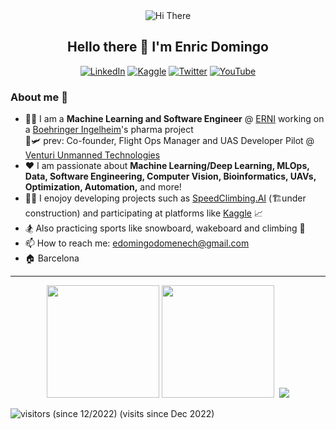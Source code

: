 <div align="center">
<img alt="Hi There" src="./venturi_vtol_enric.gif" />
    
<h2>Hello there 👋 I'm Enric Domingo</h2>

<p> <a href="https://www.linkedin.com/in/e-domingo/" target="_blank"><img alt="LinkedIn" src="https://img.shields.io/badge/linkedin-%230077B5.svg?&style=&logo=linkedin&logoColor=white" /></a>  
<a href="https://www.kaggle.com/edomingo" target="_blank"><img alt="Kaggle" src="https://road-to-kaggle-grandmaster.vercel.app/api/simple/edomingo" /></a>  
<a href="https://www.twitter.com/mad_enrico" target="_blank"><img alt="Twitter" src="https://img.shields.io/twitter/follow/mad_enrico?label=Twitter&style=social" /></a>
<a href="https://www.youtube.com/channel/UCQiLQU7Ur-J4umYPV5WrcjQ" target="_blank"><img alt="YouTube" src="https://img.shields.io/youtube/channel/subscribers/UCQiLQU7Ur-J4umYPV5WrcjQ?label=YouTube&style=social" /></a>
</p> 
</div>


### About me :raising_hand:
- :technologist:  I am a **Machine Learning and Software Engineer** @ [ERNI](https://www.betterask.erni/) working on a [Boehringer Ingelheim](https://www.boehringer-ingelheim.com)'s pharma project    
    :satellite::small_airplane: prev: Co-founder, Flight Ops Manager and UAS Developer Pilot @ [Venturi Unmanned Technologies](https://www.youtube.com/@venturiunmannedtechnologie2518/featured)  
- ❤️ I am passionate about **Machine Learning/Deep Learning, MLOps, Data, Software Engineering, Computer Vision, Bioinformatics, UAVs, Optimization, Automation,** and more!  
- 🤖🧠 I enojoy developing projects such as [SpeedClimbing.AI](https://www.instagram.com/speedclimbing.ai) (🏗️under construction) and participating at platforms like [Kaggle](https://www.kaggle.com/edomingo) 📈  
- 🏂 Also practicing sports like snowboard, wakeboard and climbing 🧗  
- 📫 How to reach me: edomingodomenech@gmail.com  
- 🏠 Barcelona  

<hr>
<div align="center">
  <a href="https://github.com/enricd"></a>
  <img height="180em" src="https://github-readme-stats.vercel.app/api?username=enricd&show_icons=true&theme=github_dark&include_all_commits=true&count_private=true&count_private=true&hide_border=true"/>
  <img height="180em" src="https://github-readme-stats.vercel.app/api/top-langs?username=enricd&layout=compact&langs_count=15&theme=github_dark&hide_border=true" />
  <img href="http://www.github.com/enricd">
  <img src="https://github-readme-streak-stats.herokuapp.com/?user=enricd&&theme=blueberry_duo&hide_border=true" />
</div>

![visitors (since 12/2022)](https://visitor-badge.glitch.me/badge?page_id=enricd.count_visitors)  (visits since Dec 2022)
